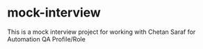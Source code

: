 # mock-interview
This is a mock interview project for working with Chetan Saraf for Automation QA Profile/Role
